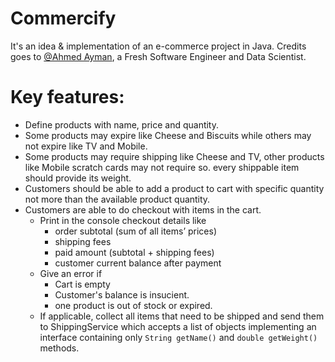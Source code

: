 # Commercify
It's an idea & implementation of an e-commerce project in Java. 
Credits goes to [@Ahmed Ayman](https://github.com/ahmedaymanb4 ), a Fresh Software Engineer and Data Scientist.

# Key features:
* Define products with name, price and quantity. 
* Some products may expire like Cheese and Biscuits while others may not expire like TV and Mobile. 
* Some products may require shipping like Cheese and TV, other products like Mobile scratch cards may not require so. every shippable item should provide its weight. 
* Customers should be able to add a product to cart with specific quantity not more than the available product quantity. 
* Customers are able to do checkout with items in the cart.         
    * Print in the console checkout details like 
        * order subtotal (sum of all items’ prices) 
        * shipping fees 
        * paid amount (subtotal + shipping fees) 
        * customer current balance after payment 
    * Give an error if 
        * Cart is empty 
        * Customer's balance is insucient. 
        * one product is out of stock or expired. 
    * If applicable, collect all items that need to be shipped and send them to ShippingService which accepts a list of objects implementing an interface containing only `String getName()` and `double getWeight()` methods. 

